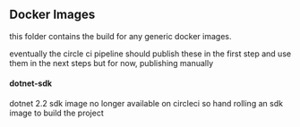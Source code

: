 ## Docker Images

this folder contains the build for any generic docker images.

eventually the circle ci pipeline should publish these in the first step and use them in the next steps but for now, publishing manually


#### dotnet-sdk

dotnet 2.2 sdk image no longer available on circleci so hand rolling an sdk image to build the project